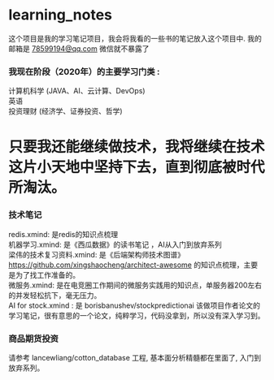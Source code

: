 
# learning_notes
这个项目是我的学习笔记项目，我会将我看的一些书的笔记放入这个项目中. 
我的邮箱是 78599194@qq.com
微信就不暴露了

### 我现在阶段（2020年）的主要学习门类 :
计算机科学 (JAVA、AI、云计算、DevOps)   
英语    
投资理财 (经济学、证券投资、哲学)  

# 只要我还能继续做技术，我将继续在技术这片小天地中坚持下去，直到彻底被时代所淘汰。

### 技术笔记
redis.xmind: 是redis的知识点梳理  
机器学习.xmind: 是《西瓜数据》的读书笔记 ，AI从入门到放弃系列  
梁伟的技术复习资料.xmind: 是《后端架构师技术图谱》https://github.com/xingshaocheng/architect-awesome 的知识点梳理，主要是为了找工作准备的。  
微服务.xmind: 是在电竞圈工作期间的微服务实践用的知识点，单服务器200左右的并发轻松抗下，毫无压力。  
AI for stock.xmind : 是 borisbanushev/stockpredictionai 该做项目作者论文的学习笔记，很有意思的一个论文，纯粹学习，代码没拿到，所以没有深入学习到。  


### 商品期货投资
请参考 lancewliang/cotton_database 工程, 基本面分析精髓都在里面了, 入门到放弃系列。

